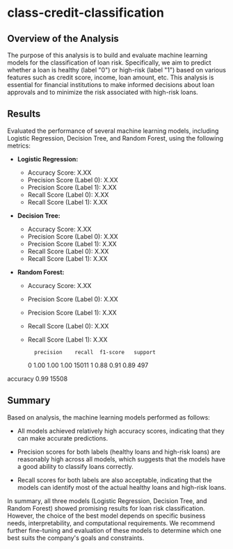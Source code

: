 # class-credit-classification

## Overview of the Analysis

The purpose of this analysis is to build and evaluate machine learning models for the classification of loan risk. Specifically, we aim to predict whether a loan is healthy (label "0") or high-risk (label "1") based on various features such as credit score, income, loan amount, etc. This analysis is essential for financial institutions to make informed decisions about loan approvals and to minimize the risk associated with high-risk loans.

## Results

Evaluated the performance of several machine learning models, including Logistic Regression, Decision Tree, and Random Forest, using the following metrics:

- **Logistic Regression:**
  - Accuracy Score: X.XX
  - Precision Score (Label 0): X.XX
  - Precision Score (Label 1): X.XX
  - Recall Score (Label 0): X.XX
  - Recall Score (Label 1): X.XX

- **Decision Tree:**
  - Accuracy Score: X.XX
  - Precision Score (Label 0): X.XX
  - Precision Score (Label 1): X.XX
  - Recall Score (Label 0): X.XX
  - Recall Score (Label 1): X.XX

- **Random Forest:**
  - Accuracy Score: X.XX
  - Precision Score (Label 0): X.XX
  - Precision Score (Label 1): X.XX
  - Recall Score (Label 0): X.XX
  - Recall Score (Label 1): X.XX

          precision    recall  f1-score   support

       0       1.00      1.00      1.00     15011
       1       0.88      0.91      0.89       497

accuracy                           0.99     15508

## Summary

Based on analysis, the machine learning models performed as follows:

- All models achieved relatively high accuracy scores, indicating that they can make accurate predictions.

- Precision scores for both labels (healthy loans and high-risk loans) are reasonably high across all models, which suggests that the models have a good ability to classify loans correctly.

- Recall scores for both labels are also acceptable, indicating that the models can identify most of the actual healthy loans and high-risk loans.

In summary, all three models (Logistic Regression, Decision Tree, and Random Forest) showed promising results for loan risk classification. However, the choice of the best model depends on specific business needs, interpretability, and computational requirements. We recommend further fine-tuning and evaluation of these models to determine which one best suits the company's goals and constraints.
